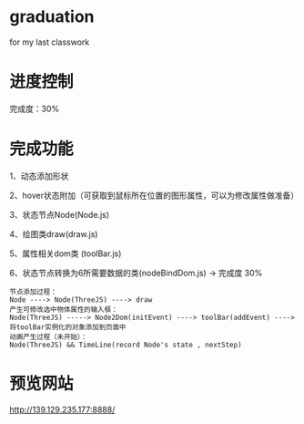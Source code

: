# graduation
for my last classwork


# 进度控制
  完成度：30%
  
# 完成功能

1、动态添加形状

2、hover状态附加（可获取到鼠标所在位置的图形属性，可以为修改属性做准备）

3、状态节点Node(Node.js)

4、绘图类draw(draw.js)

5、属性相关dom类 (toolBar.js)

6、状态节点转换为6所需要数据的类(nodeBindDom.js) -> 完成度 30%

	节点添加过程：
	Node ----> Node(ThreeJS) ----> draw
	产生可修改选中物体属性的输入框：
	Node(ThreeJS) -----> Node2Dom(initEvent) ----> toolBar(addEvent) ---->将toolBar实例化的对象添加到页面中
	动画产生过程（未开始）：
	Node(ThreeJS) && TimeLine(record Node's state , nextStep)

# 预览网站

http://139.129.235.177:8888/


